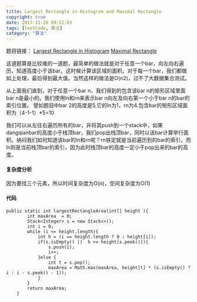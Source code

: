 ```yaml
---
title: Largest Rectangle in Histogram and Maximal Rectangle
copyright: true
date: 2017-11-28 09:52:03
tags: [leetCode, 算法]
category: "算法"
---
```

题目链接：
[Largest Rectangle in Histogram](https://leetcode.com/problems/largest-rectangle-in-histogram/description/ "Optional title")
[Maximal Rectangle](https://leetcode.com/problems/maximal-rectangle/description/ "Optional title")
<!-- more -->
这道题算是比较难的一道题，最简单的做法就是对于任意一个bar，向左向右遍历，知道高度小于该bar。这时候计算该区域的面积。对于每一个bar，我们都做如上处理，最后得到最大值。当然这样的做法是O(n2)，过不了大数据集合测试。

从上面我们直到，对于任意一个bar n，我们得到的包含该bar n的矩形区域里面bar n是最小的。我们使用ln和rn来表示bar n向左及向右第一个小于bar n的bar的索引位置。
譬如题目中bar 2的高度是5,它的ln为1，rn为4.包含bar的矩形区域面积为（4-1-1）*5=10

我们可以从左往右遍历所有的bar，并将其push到一个stack中，如果dangqianbar的高度小于栈顶bar，我们pop出栈顶bar，同时以该bar计算举行面积。纳闷我们如何知道该bar的ln和rn呢？rn铁定就是当前遍历到的bar的索引，而ln则是当前栈顶bar的索引，因为此时栈顶bar的高度一定小于pop出来的bar的高度。

#### 复杂度分析
因为要找三个元素，所以时间复杂度为O(n)，空间复杂度为O(1)

#### 代码
```
public static int largestRectangleArea(int[] height ){
        int maxArea  = 0;
        Stack<Integer> s = new Stack<>();
        int i = 0;
        while (i <= height.length){
            int h = (i == height.length ? 0 : height[i]);
            if(s.isEmpty() ||  h >= height[s.peek()]){
                s.push(i);
                i++;
            }else {
                int t = s.pop();
                maxArea = Math.max(maxArea, height[t] * (s.isEmpty() ? i : i - s.peek() - 1));
            }
        }
        return maxArea;
    }
```